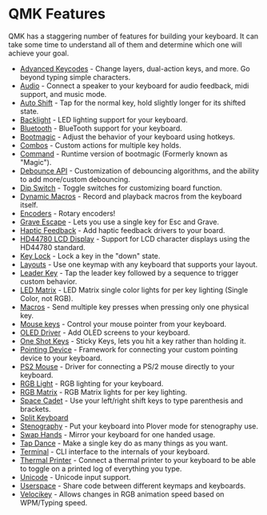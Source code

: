 # QMK Features

QMK has a staggering number of features for building your keyboard. It can take some time to understand all of them and determine which one will achieve your goal.


* [Advanced Keycodes](feature_advanced_keycodes.md) - Change layers, dual-action keys, and more. Go beyond typing simple characters.
* [Audio](feature_audio.md) - Connect a speaker to your keyboard for audio feedback, midi support, and music mode.
* [Auto Shift](feature_auto_shift.md) - Tap for the normal key, hold slightly longer for its shifted state.
* [Backlight](feature_backlight.md) - LED lighting support for your keyboard.
* [Bluetooth](feature_bluetooth.md) - BlueTooth support for your keyboard.
* [Bootmagic](feature_bootmagic.md) - Adjust the behavior of your keyboard using hotkeys.
* [Combos](feature_combo.md) - Custom actions for multiple key holds.
* [Command](feature_command.md) - Runtime version of bootmagic (Formerly known as "Magic").
* [Debounce API](feature_debounce_type.md) - Customization of debouncing algorithms, and the ability to add more/custom debouncing. 
* [Dip Switch](feature_dip_switch.md) - Toggle switches for customizing board function.
* [Dynamic Macros](feature_dynamic_macros.md) - Record and playback macros from the keyboard itself.
* [Encoders](feature_encoders.md) - Rotary encoders! 
* [Grave Escape](feature_grave_esc.md) - Lets you use a single key for Esc and Grave. 
* [Haptic Feedback](feature_haptic_feedback.md) - Add haptic feedback drivers to your board.
* [HD44780 LCD Display](feature_hd44780.md) - Support for LCD character displays using the HD44780 standard.
* [Key Lock](feature_key_lock.md) - Lock a key in the "down" state.
* [Layouts](feature_layouts.md) - Use one keymap with any keyboard that supports your layout.
* [Leader Key](feature_leader_key.md) - Tap the leader key followed by a sequence to trigger custom behavior.
* [LED Matrix](feature_led_matrix.md) - LED Matrix single color lights for per key lighting (Single Color, not RGB).
* [Macros](feature_macros.md) - Send multiple key presses when pressing only one physical key.
* [Mouse keys](feature_mouse_keys.md) - Control your mouse pointer from your keyboard.
* [OLED Driver](feature_oled_driver.md) - Add OLED screens to your keyboard.
* [One Shot Keys](feature_advanced_keycodes.md#one-shot-keys) - Sticky Keys, lets you hit a key rather than holding it.
* [Pointing Device](feature_pointing_device.md) - Framework for connecting your custom pointing device to your keyboard.
* [PS2 Mouse](feature_ps2_mouse.md) - Driver for connecting a PS/2 mouse directly to your keyboard.
* [RGB Light](feature_rgblight.md) - RGB lighting for your keyboard.
* [RGB Matrix](feature_rgb_matrix.md) - RGB Matrix lights for per key lighting.
* [Space Cadet](feature_space_cadet.md) - Use your left/right shift keys to type parenthesis and brackets.
* [Split Keyboard](feature_split_keyboard.md) 
* [Stenography](feature_stenography.md) - Put your keyboard into Plover mode for stenography use.
* [Swap Hands](feature_swap_hands.md) - Mirror your keyboard for one handed usage.
* [Tap Dance](feature_tap_dance.md) - Make a single key do as many things as you want.
* [Terminal](feature_terminal.md) - CLI interface to the internals of your keyboard.
* [Thermal Printer](feature_thermal_printer.md) - Connect a thermal printer to your keyboard to be able to toggle on a printed log of everything you type.
* [Unicode](feature_unicode.md) - Unicode input support.
* [Userspace](feature_userspace.md) - Share code between different keymaps and keyboards.
* [Velocikey](feature_velocikey.md) - Allows changes in RGB animation speed based on WPM/Typing speed.
